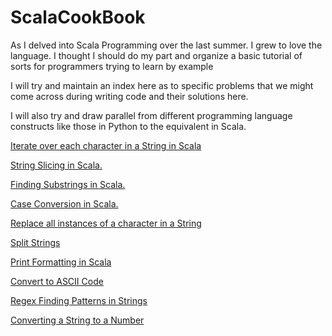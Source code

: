 ScalaCookBook
=============

As I delved into Scala Programming over the last summer. I grew to love the language. I thought I should do my part and organize a basic tutorial of sorts for programmers trying to learn by example 

I will try and maintain an index here as to specific problems that we might come across during writing code and their solutions here. 

I will also try and draw parallel from different programming language constructs like those in Python to the equivalent in Scala. 

<a href = "https://github.com/mihirkelkar/ScalaCookBook/blob/master/Chapter_One/Strings.scala">Iterate over each character in a String in Scala</a>

<a href = "https://github.com/mihirkelkar/ScalaCookBook/blob/master/Chapter_One/Strings_slice.scala">String Slicing in Scala.</a>

<a href = "https://github.com/mihirkelkar/ScalaCookBook/blob/master/Chapter_One/Strings_slice.scala">Finding Substrings in Scala.</a>

<a href = "https://github.com/mihirkelkar/ScalaCookBook/blob/master/Chapter_One/Strings_slice.scala">Case Conversion  in Scala.</a>

<a href = "https://github.com/mihirkelkar/ScalaCookBook/blob/master/Chapter_One/Strings_slice.scala"> Replace all instances of a character in a String </a>

<a href = "https://github.com/mihirkelkar/ScalaCookBook/blob/master/Chapter_One/Strings_split.scala"> Split Strings </a>

<a href = "https://github/com/mihirkelkar/ScalaCookBook/blob/master/Chapter_One/print_formatting.scala"> Print Formatting in Scala </a>

<a href = "https://github.com/mihirkelkar/ScalaCookBook/blob/master/Chapter_One/finding_ascii_codes.scala">Convert to ASCII Code </a>

<a href = "https://github.com/mihirkelkar/ScalaCookBook/blob/master/Chapter_One/finding_patterns.scala">Regex Finding Patterns in Strings </a>

<a href = "https://github.com/mihirkelkar/ScalaCookBook/blob/master/Chapter_Two/converting_string_to_number.scala">Converting a String to a Number</a>
